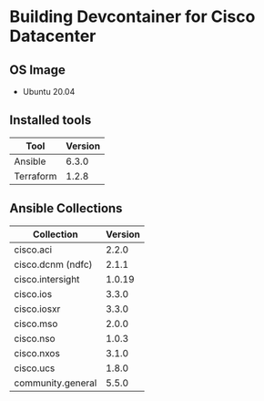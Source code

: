 # Building Devcontainer for Cisco Datacenter

## OS Image
- Ubuntu 20.04

## Installed tools
| Tool | Version |
|--|--|
| Ansible | 6.3.0 |
| Terraform | 1.2.8 |

## Ansible Collections
| Collection | Version |
|--|--|
| cisco.aci | 2.2.0 |
| cisco.dcnm (ndfc) | 2.1.1 |
| cisco.intersight | 1.0.19 |
| cisco.ios | 3.3.0 |
| cisco.iosxr | 3.3.0 |
| cisco.mso | 2.0.0 |
| cisco.nso | 1.0.3 |
| cisco.nxos | 3.1.0 |
| cisco.ucs | 1.8.0 |
| community.general | 5.5.0 |